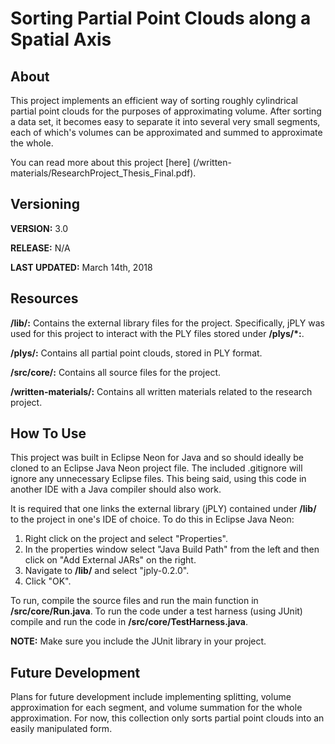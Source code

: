 # Sorting Partial Point Clouds along a Spatial Axis

## About

This project implements an efficient way of sorting roughly cylindrical partial point clouds for the purposes of approximating volume. After sorting a data set, it becomes easy to separate it into several very small segments, each of which's volumes can be approximated and summed to approximate the whole.

You can read more about this project [here] (/written-materials/ResearchProject_Thesis_Final.pdf).

## Versioning

**VERSION:** 3.0

**RELEASE:** N/A

**LAST UPDATED:** March 14th, 2018

## Resources

**/lib/:** Contains the external library files for the project. Specifically, jPLY was used for this project to interact with the PLY files stored under **/plys/\*:**.

**/plys/:** Contains all partial point clouds, stored in PLY format.

**/src/core/:** Contains all source files for the project.

**/written-materials/:** Contains all written materials related to the research project.

## How To Use

This project was built in Eclipse Neon for Java and so should ideally be cloned to an Eclipse Java Neon project file. The included .gitignore will ignore any unnecessary Eclipse files. This being said, using this code in another IDE with a Java compiler should also work.

It is required that one links the external library (jPLY) contained under **/lib/** to the project in one's IDE of choice. To do this in Eclipse Java Neon:
1. Right click on the project and select "Properties".
2. In the properties window select "Java Build Path" from the left and then click on "Add External JARs" on the right.
3. Navigate to **/lib/** and select "jply-0.2.0".
4. Click "OK".

To run, compile the source files and run the main function in **/src/core/Run.java**. To run the code under a test harness (using JUnit) compile and run the code in **/src/core/TestHarness.java**.

**NOTE:** Make sure you include the JUnit library in your project.

## Future Development

Plans for future development include implementing splitting, volume approximation for each segment, and volume summation for the whole approximation. For now, this collection only sorts partial point clouds into an easily manipulated form.
